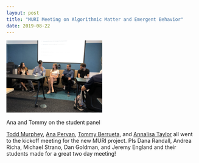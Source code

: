 ```yaml
---
layout: post
title: "MURI Meeting on Algorithmic Matter and Emergent Behavior"
date: 2019-08-22
---
```

<div class="container">
  <img class="hover_box" style="width:50%" src="/images/MURI_kickoff.jpg" alt="Ana and Thomas on the student panel" >
  <div class="caption" style="width:50%; bottom:3%"><p>Ana and Tommy on the student panel</p></div>
</div>

[Todd Murphey](https://murpheylab.github.io/people/toddmurphey), [Ana Pervan](https://murpheylab.github.io/people/anapervan), [Tommy Berrueta](https://murpheylab.github.io/people/thomasberrueta), and [Annalisa Taylor](https://murpheylab.github.io/people/annalisataylor) all went to the kickoff meeting for the new MURI project.  PIs Dana Randall, Andrea Richa, Michael Strano, Dan Goldman, and Jeremy England and their students made for a great two day meeting!
